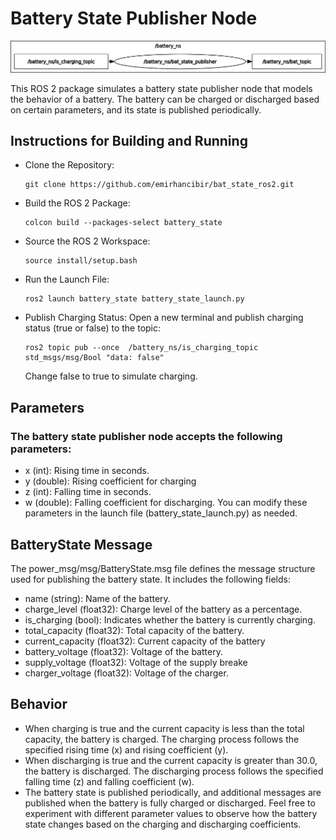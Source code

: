 # Battery State Publisher Node

![ros_graph](img/rosgraph.png)

This ROS 2 package simulates a battery state publisher node that models the behavior of a battery. The battery can be charged or discharged based on certain parameters, and its state is published periodically.
## Instructions for Building and Running
- Clone the Repository:
    ```
  git clone https://github.com/emirhancibir/bat_state_ros2.git
  ```
- Build the ROS 2 Package:
    ```
  colcon build --packages-select battery_state
  ```
- Source the ROS 2 Workspace:
  ```
  source install/setup.bash
  ```
- Run the Launch File:
  ```
  ros2 launch battery_state battery_state_launch.py
  ```
- Publish Charging Status:
  Open a new terminal and publish charging status (true or false) to the topic:
  ```
  ros2 topic pub --once  /battery_ns/is_charging_topic std_msgs/msg/Bool "data: false"
  ```
  Change false to true to simulate charging.

## Parameters
### The battery state publisher node accepts the following parameters:
- x (int): Rising time in seconds.
- y (double): Rising coefficient for charging
- z (int): Falling time in seconds.
- w (double): Falling coefficient for discharging.
You can modify these parameters in the launch file (battery_state_launch.py) as needed.

## BatteryState Message
The power_msg/msg/BatteryState.msg file defines the message structure used for publishing the battery state. It includes the following fields:
- name (string): Name of the battery.
- charge_level (float32): Charge level of the battery as a percentage.
- is_charging (bool): Indicates whether the battery is currently charging.
- total_capacity (float32): Total capacity of the battery.
- current_capacity (float32): Current capacity of the battery
- battery_voltage (float32): Voltage of the battery.
- supply_voltage (float32): Voltage of the supply breake
- charger_voltage (float32): Voltage of the charger.

## Behavior
- When charging is true and the current capacity is less than the total capacity, the battery is charged. The charging process follows the specified rising time (x) and rising coefficient (y).
- When discharging is true and the current capacity is greater than 30.0, the battery is discharged. The discharging process follows the specified falling time (z) and falling coefficient (w).
- The battery state is published periodically, and additional messages are published when the battery is fully charged or discharged.
Feel free to experiment with different parameter values to observe how the battery state changes based on the charging and discharging coefficients.
  

